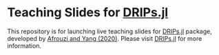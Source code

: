 # Teaching Slides for [DRIPs.jl](https://github.com/afrouzi/DRIPs.jl)

This repository is for launching live teaching slides for [DRIPs.jl](https://github.com/afrouzi/DRIPs.jl) package, developed by [Afrouzi and Yang (2020)](https://www.afrouzi.com/dynamic_inattention.pdf).
Please visit [DRIPs.jl](https://github.com/afrouzi/DRIPs.jl) for more information.
